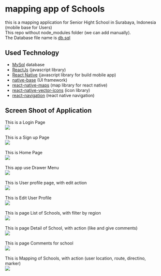 # mapping app of Schools
this is a mapping application for Senior Hight School in Surabaya, Indonesia (mobile base for Users) <br>
This repo without node_modules folder (we can add manually).<br>
The Database file name is [db.sql](https://github.com/indracahyae/mappingSMK_Mobile/blob/master/db.sql)

##  Used Technology
* [MySql](https://www.mysql.com/) database
* [ReactJs](https://reactjs.org) (javascript library)
* [React Native](https://facebook.github.io/react-native) (javascript library for build mobile app)
* [native-base](https://nativebase.io) (UI framework)
* [react-native-maps](https://github.com/react-community/react-native-maps) (map library for react native)
* [react-native-vector-icons](https://github.com/oblador/react-native-vector-icons) (icon library)
* [react-navigation](https://reactnavigation.org) (react native navigation)

##  Screen Shoot of Application
This is a Login Page <br>
![](https://github.com/indracahyae/mappingSMK_Mobile/blob/master/img/login.png) 
<br><br>
This is a Sign up Page <br>
![](https://github.com/indracahyae/mappingSMK_Mobile/blob/master/img/signUp.png) 
<br><br>
This is Home Page <br>
![](https://github.com/indracahyae/mappingSMK_Mobile/blob/master/img/homee.png) 
<br><br>
This app use Drawer Menu <br>
![](https://github.com/indracahyae/mappingSMK_Mobile/blob/master/img/drawerMenu.png) 
<br><br>
This is User profile page, with edit action <br>
![](https://github.com/indracahyae/mappingSMK_Mobile/blob/master/img/userProfil.png) 
<br><br>
This is Edit User Profile <br>
![](https://github.com/indracahyae/mappingSMK_Mobile/blob/master/img/editProfile.png) 
<br><br>
This is page List of Schools, with filter by region <br>
![](https://github.com/indracahyae/mappingSMK_Mobile/blob/master/img/listSchools.png) 
<br><br>
This is page Detail of School, with action (like and give comments) <br>
![](https://github.com/indracahyae/mappingSMK_Mobile/blob/master/img/detailSchool.png) 
<br><br>
This is page Comments for school <br>
![](https://github.com/indracahyae/mappingSMK_Mobile/blob/master/img/comments.png) 
<br><br>
This is Mapping of Schools, with action (user location, route, directino, marker) <br>
![](https://github.com/indracahyae/mappingSMK_Mobile/blob/master/img/mappingSchools.png) 
<br><br>